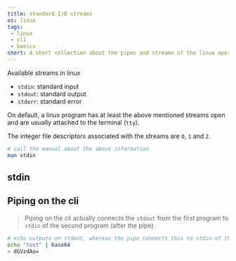 ```yaml
---
title: standard I/O streams
os: linux
tags:
 - linux
 - cli
 - basics
short: A short collection about the pipes and streams of the linux operating system.
---
```


Available streams in linux
- `stdin`: standard input
- `stdout`: standard output
- `stderr`: standard error

On default, a linux program has at least the above mentioned streams open and are usually attached to the terminal (`tty`).

The integer file descriptors associated with the streams are `0`, `1` and `2`.

```bash
# call the manual about the above information
man stdin
```

## stdin

## Piping on the cli

> Piping on the cli actually connects the `stdout` from the first program to `stdin` of the second program (after the pipe)

```bash
# echo outputs on stdout, whereas the pipe connects this to stdin of the base64 program
echo "test" | base64
> dGVzdAo= 
```